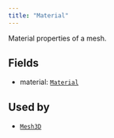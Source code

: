 ```yaml
---
title: "Material"
---
```


Material properties of a mesh.

## Fields

* material: [`Material`](../datatypes/material.md)


## Used by

* [`Mesh3D`](../archetypes/mesh3d.md)
